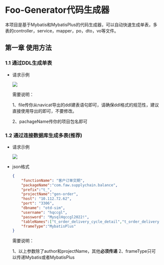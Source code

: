 # Foo-Generator代码生成器

​		本项目是基于Mybatis和MybatisPlus的代码生成器，可以自动快速生成单表，多表的controller，service，mapper，po，dto，vo等文件。


## 第一章 使用方法

### 1.1 通过DDL生成单表

- 请求示例

  ![](https://img1.imgtp.com/2023/07/26/YMkAcmq3.jpg)

  需要说明：

  1、file传你从navicat导出的ddl建表语句即可，请确保ddl格式的规范性，建议直接使用导出的即可，不要修改。

  2、pachageName传你的项目包名即可

### 1.2 通过连接数据库生成多表(推荐)

- 请求示例

  ![](https://img1.imgtp.com/2023/07/26/T6YheZRy.jpg)

- json格式

  ```json
  {
      "functionName": "客户订单交期",
      "packageName":"com.faw.supplychain.balance",
      "prefix":"t_",
      "projectName":"gen-order",
      "host": "10.112.72.62",
      "port": "3306",
      "dbname": "otd-sim",
      "username": "hqccgl",
      "password": "MysqlHqccgl2022!",
      "tableNames":["t_order_delivery_cycle_detail","t_order_delivery_cycle_info","t_order_delivery_occupancy"],
      "frameType":"MybatisPlus"
  }
  ```

  需要说明：

  1、以上参数除了author和projectName，其他**必须传递**
  2、frameType只可以传递Mybatis或者MybatisPlus
